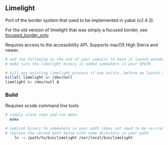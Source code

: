 ## Limelight

Port of the border system that used to be implemented in yabai (v2.4.3).

For the old version of limelight that was simply a focused border, see [focused_border_only](https://github.com/koekeishiya/limelight/tree/focused_border_only)

Requires access to the accessibility API. Supports macOS High Sierra and newer.

```sh
# add the following to the end of your yabairc to have it launch automatically when yabai starts.
# make sure the limelight binary is added somewhere in your $PATH

# kill any existing limelight process if one exists, before we launch a new one
killall limelight &> /dev/null
limelight &> /dev/null &
```

### Build

Requires xcode command line tools

```sh
# simply clone repo and run make
  make

# symlink binary to somewhere in your path (does not need to be re-created after a rebuild)
# replace the second path below with some directory in your path
    ln -s /path/to/bin/limelight /usr/local/bin/limelight
```
